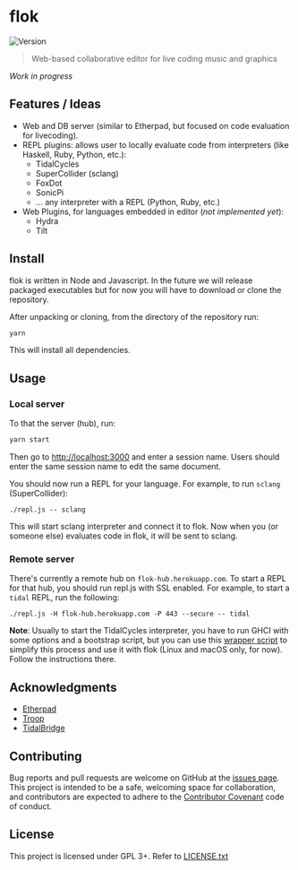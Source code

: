 # flok

![Version](https://img.shields.io/badge/version-0.1.0-blue.svg?cacheSeconds=2592000)

> Web-based collaborative editor for live coding music and graphics

*Work in progress*


## Features / Ideas

* Web and DB server (similar to Etherpad, but focused on code evaluation for
  livecoding).
* REPL plugins: allows user to locally evaluate code from interpreters (like
  Haskell, Ruby, Python, etc.):
  - TidalCycles
  - SuperCollider (sclang)
  - FoxDot
  - SonicPi
  - ... any interpreter with a REPL (Python, Ruby, etc.)
* Web Plugins, for languages embedded in editor (*not implemented yet*):
  - Hydra
  - Tilt


## Install

flok is written in Node and Javascript. In the future we will release packaged
executables but for now you will have to download or clone the repository.

After unpacking or cloning, from the directory of the repository run:

```sh
yarn
```

This will install all dependencies.


## Usage

### Local server

To that the server (hub), run:

```sh
yarn start
```

Then go to [http://localhost:3000](http://localhost:3000) and enter a session
name.  Users should enter the same session name to edit the same document.

You should now run a REPL for your language. For example, to run `sclang`
(SuperCollider):

```
./repl.js -- sclang
```

This will start sclang interpreter and connect it to flok. Now when you (or
someone else) evaluates code in flok, it will be sent to sclang.

### Remote server

There's currently a remote hub on `flok-hub.herokuapp.com`. To start a REPL for
that hub, you should run repl.js with SSL enabled.  For example, to start a
`tidal` REPL, run the following:

```
./repl.js -H flok-hub.herokuapp.com -P 443 --secure -- tidal
```

**Note**: Usually to start the TidalCycles interpreter, you have to run GHCI with
some options and a bootstrap script, but you can use this [wrapper
script](https://gist.github.com/munshkr/4cf8745a4983f3cd361826978481bd74) to
simplify this process and use it with flok (Linux and macOS only, for now).
Follow the instructions there.


## Acknowledgments

* [Etherpad](https://github.com/ether/etherpad-lite)
* [Troop](https://github.com/Qirky/Troop)
* [TidalBridge](https://gitlab.com/colectivo-de-livecoders/tidal-bridge)


## Contributing

Bug reports and pull requests are welcome on GitHub at the [issues
page](https://github.com/munshkr/flok). This project is intended to be a safe,
welcoming space for collaboration, and contributors are expected to adhere to
the [Contributor Covenant](http://contributor-covenant.org) code of conduct.


## License

This project is licensed under GPL 3+. Refer to [LICENSE.txt](LICENSE.txt)
